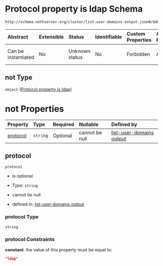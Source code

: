 # Protocol property is ldap Schema

```txt
http://schema.nethserver.org/cluster/list-user-domains-output.json#/$defs/user-domain/anyOf/0/not
```



| Abstract            | Extensible | Status         | Identifiable | Custom Properties | Additional Properties | Access Restrictions | Defined In                                                                                      |
| :------------------ | :--------- | :------------- | :----------- | :---------------- | :-------------------- | :------------------ | :---------------------------------------------------------------------------------------------- |
| Can be instantiated | No         | Unknown status | No           | Forbidden         | Allowed               | none                | [list-user-domains-output.json\*](cluster/list-user-domains-output.json "open original schema") |

## not Type

`object` ([Protocol property is ldap](list-user-domains-output-defs-user-domain-anyof-0-protocol-property-is-ldap.md))

# not Properties

| Property              | Type     | Required | Nullable       | Defined by                                                                                                                                                                                                                                             |
| :-------------------- | :------- | :------- | :------------- | :----------------------------------------------------------------------------------------------------------------------------------------------------------------------------------------------------------------------------------------------------- |
| [protocol](#protocol) | `string` | Optional | cannot be null | [list-user-domains output](list-user-domains-output-defs-user-domain-anyof-0-protocol-property-is-ldap-properties-protocol.md "http://schema.nethserver.org/cluster/list-user-domains-output.json#/$defs/user-domain/anyOf/0/not/properties/protocol") |

## protocol



`protocol`

*   is optional

*   Type: `string`

*   cannot be null

*   defined in: [list-user-domains output](list-user-domains-output-defs-user-domain-anyof-0-protocol-property-is-ldap-properties-protocol.md "http://schema.nethserver.org/cluster/list-user-domains-output.json#/$defs/user-domain/anyOf/0/not/properties/protocol")

### protocol Type

`string`

### protocol Constraints

**constant**: the value of this property must be equal to:

```json
"ldap"
```

